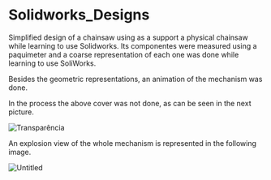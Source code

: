 # Solidworks_Designs

Simplified design of a chainsaw using as a support a physical chainsaw while learning to use Solidworks. Its componentes were measured using a paquimeter and a coarse representation of each one was done while learning to use SoliWorks. 

Besides the geometric representations, an animation of the mechanism was done. 

In the process the above cover was not done, as can be seen in the next picture.

![Transparência](https://user-images.githubusercontent.com/62217530/125616818-811fdb5c-6f38-4ec9-bdfc-2223962fdf6e.JPG)

An explosion view of the whole mechanism is represented in the following image.

![Untitled](https://user-images.githubusercontent.com/62217530/125617126-599fb569-eec5-4eec-a4e4-07cf49528f94.jpg)

